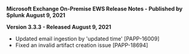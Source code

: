 **Microsoft Exchange On-Premise EWS Release Notes - Published by Splunk August 9, 2021**


**Version 3.3.3 - Released August 9, 2021**

* Updated email ingestion by 'updated time' [PAPP-16009]
* Fixed an invalid artifact creation issue [PAPP-18694]
